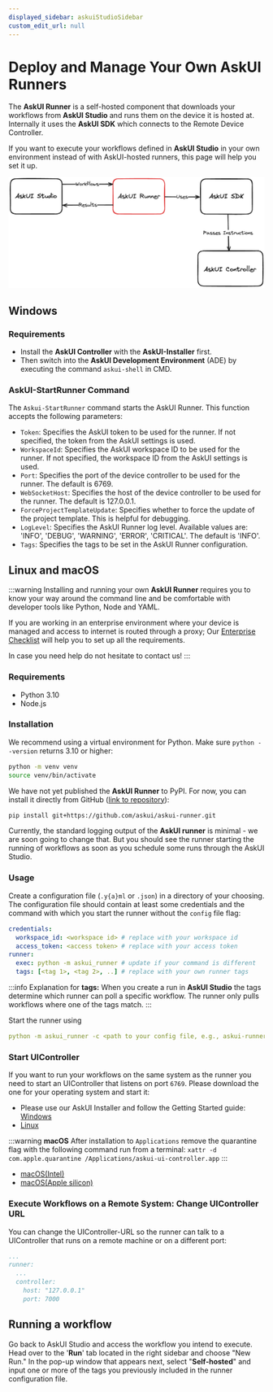 ```yaml
---
displayed_sidebar: askuiStudioSidebar
custom_edit_url: null
---
```


# Deploy and Manage Your Own AskUI Runners
The **AskUI Runner** is a self-hosted component that downloads your workflows from **AskUI Studio** and runs them on the device it is hosted at. Internally it uses the **AskUI SDK** which connects to the Remote Device Controller.

If you want to execute your workflows defined in **AskUI Studio** in your own environment instead of with AskUI-hosted runners, this page will help you set it up.

![Architecture drawing how the AskUI-Runner fits into AskUI Studio, AskUI SDK and AskUI Remote Device Controller. The AskUI-Runner fetches Workflows from AskUI Studio and uploads the results back to it. The Runner uses the AskUI SDK which passes the instructions from the workflow steps to the AskUI Remote Device Controller.](../images/02-onboarding-guide/askui-runner-simple-architecture.png)

## Windows

### Requirements

- Install the **AskUI Controller** with the **AskUI-Installer** first.
- Then switch into the **AskUI Development Environment** (ADE) by executing the command `askui-shell` in CMD.

### AskUI-StartRunner Command

The `Askui-StartRunner` command starts the AskUI Runner. This function accepts the following parameters:

- `Token`: Specifies the AskUI token to be used for the runner. If not specified, the token from the AskUI settings is used.
- `WorkspaceId`: Specifies the AskUI workspace ID to be used for the runner. If not specified, the workspace ID from the AskUI settings is used.
- `Port`: Specifies the port of the device controller to be used for the runner. The default is 6769.
- `WebSocketHost`: Specifies the host of the device controller to be used for the runner. The default is 127.0.0.1.
- `ForceProjectTemplateUpdate`: Specifies whether to force the update of the project template. This is helpful for debugging.
- `LogLevel`: Specifies the AskUI Runner log level. Available values are: 'INFO', 'DEBUG', 'WARNING', 'ERROR', 'CRITICAL'. The default is 'INFO'.
- `Tags`: Specifies the tags to be set in the AskUI Runner configuration.

## Linux and macOS

:::warning
Installing and running your own **AskUI Runner** requires you to know your way around the command line and be comfortable with developer tools like Python, Node and YAML.

If you are working in an enterprise environment where your device is managed and access to internet is routed through a proxy; Our [Enterprise Checklist](https://docs.askui.com/docs/general/Getting%20Started/enterprise-checklist) will help you to set up all the requirements.

In case you need help do not hesitate to contact us!
:::

### Requirements

- Python 3.10
- Node.js

### Installation

We recommend using a virtual environment for Python. Make sure `python --version` returns 3.10 or higher:

```bash
python -m venv venv
source venv/bin/activate
```

We have not yet published the **AskUI Runner** to PyPI. For now, you can install it directly from GitHub ([link to repository](https://github.com/askui/askui-runner)):

```bash
pip install git+https://github.com/askui/askui-runner.git
```

Currently, the standard logging output of the **AskUI runner** is minimal - we are soon going to change that. But you should see the runner starting the running of workflows as soon as you schedule some runs through the AskUI Studio.

### Usage

Create a configuration file (`.y{a}ml` or `.json`) in a directory of your choosing. The configuration file should contain at least some credentials and the command with which you start the runner without the `config` file flag:

```yaml
credentials:
  workspace_id: <workspace id> # replace with your workspace id
  access_token: <access token> # replace with your access token
runner:
  exec: python -m askui_runner # update if your command is different
  tags: [<tag 1>, <tag 2>, ..] # replace with your own runner tags
```

:::info
Explanation for **tags:** When you create a run in **AskUI Studio** the tags determine which runner can poll a specific workflow. The runner only pulls workflows where one of the tags match.
:::

Start the runner using

```yaml
python -m askui_runner -c <path to your config file, e.g., askui-runner.config.yaml>
```

### Start UIController

If you want to run your workflows on the same system as the runner you need to start an UIController that listens on port `6769`. Please download the one for your operating system and start it:

- Please use our AskUI Installer and follow the Getting Started guide: [Windows](https://docs.askui.com/docs/general/Getting%20Started/Installing%20AskUI/getting-started-linux)
- [Linux](https://files.askui.com/releases/askui-ui-controller/latest/linux/x64/askui-ui-controller.AppImage)

:::warning
**macOS** After installation to `Applications` remove the quarantine flag with the following command run from a terminal: `xattr -d com.apple.quarantine /Applications/askui-ui-controller.app`
:::

- [macOS(Intel)](https://files.askui.com/releases/askui-ui-controller/latest/darwin/x64/askui-ui-controller.dmg)
- [macOS(Apple silicon)](https://files.askui.com/releases/askui-ui-controller/latest/darwin/arm64/askui-ui-controller.dmg)

### Execute Workflows on a Remote System: Change UIController URL

You can change the UIController-URL so the runner can talk to a UIController that runs on a remote machine or on a different port:

```yaml
...
runner:
  ...
  controller:
    host: "127.0.0.1"
    port: 7000
```

## Running a workflow

Go back to AskUI Studio and access the workflow you intend to execute. Head over to the '**Run**' tab located in the right sidebar and choose "New Run." In the pop-up window that appears next, select "**Self-hosted**" and input one or more of the tags you previously included in the runner configuration file.
